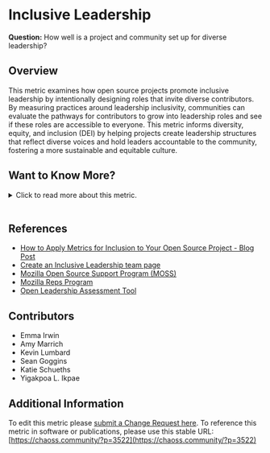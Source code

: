 # Inclusive Leadership

**Question:** How well is a project and community set up for diverse leadership?

## Overview
This metric examines how open source projects promote inclusive leadership by intentionally designing roles that invite diverse contributors. By measuring practices around leadership inclusivity, communities can evaluate the pathways for contributors to grow into leadership roles and see if these roles are accessible to everyone. This metric informs diversity, equity, and inclusion (DEI) by helping projects create leadership structures that reflect diverse voices and hold leaders accountable to the community, fostering a more sustainable and equitable culture.

## Want to Know More?

<span markdown="1"><details>
<summary>Click to read more about this metric.</summary>

### Data Collection Strategies
Project leaders can seek to understand how the project supports inclusive leadership by asking some self-relfective questions that can include:

_Review & Renewal_

* Are all leadership roles limited by time and require term renewal?
* Do the term renewals include opportunities for review and feedback from communities involved?
* On what criteria are new leaders considered? 
* Is there a graceful way to move people out of leadership roles and into emeritus or advisory roles? If there are, can we outline some? Lisiting out some of them would help. 

_Distribution of Leaders_

* Are leaders limited in the number of leadership roles one person can hold?
* Are new leadership opportunities and pathways decided and consulted on by the community involved in that area?
* Are the criteria for the role requirements validated by the community involved?
* Does the project create clear definitions for roles?
* Does the project publicly document their definitions for roles?
* Is leadership responsibility held by groups and not individuals, where possible?

_Accountability_

* Do the project’s leaders agree to a standard by which they can be held accountable?
* Do the staff & community know and understand how they can hold leaders accountable?
* Are leaders aware that they represent the organization/project in their actions?
* Are leaders following and continually evolving a shared framework for decision making?
* Does the leadership openly communicate periods of inactivity or unavailability with the project and community?

_Diverse Participation_

* Do the project leaders strive to include diverse voices and groups whenever possible? Can the community members also have a say in this inclusion of diverse voices and groups whenever possible? 
* Does the project enforce the Code of Conduct consistently and strictly?
* Do the leadership pathway explicitly consider inclusion dimensions (e.g., time zone, language, bandwidth, and cultural norms)?

_Roles & Consistency_

* Are the leadership roles valued similarly across the project (e.g., recognition, access to resources, and opportunities)?
* Do all leaders have clarity in their roles and expectations?
* Do all leaders have a shared foundational knowledge base & skills (e.g., Community Participation Guidelines).
* Does project leadership follow a shared framework for decision making?
* Are project roles clearly defined?
* Are the related tools consistent and coherent, where possible?

_Equal Value_

* Does the project value and recognize different types of experts equally (e.g., technical and non-technical)?

_Acknowledgement of Limitations_

* Have project leaders identified technical, financial, or other limitations out of their control that may have an adverse impact on inclusivity?
* Has leadership clearly and explicitly acknowledged these limitations publicly?
* Are leaders open to discussing and implementing suggestions that reduce the impact of these limitations?

### Filters
This metric can be filtered by type of open source leadership (e.g., influential community roles):

* Individuals serving as project maintainers (sometimes referred to as owners)
* Individuals with repository merge access
* Individuals who are organization members for the repository
* Individuals who have defined community roles (community representatives, community speakers)
* Individuals listed in project documents as contacts for issues with builds, documentation, or other community concerns
* Individuals serving as community event organizers 
* Individuals serving as community mentors for available mentorship programs

### Visualizations
None specified.

</details></span><br>

## References
- [How to Apply Metrics for Inclusion to Your Open Source Project - Blog Post](https://medium.com/@sunnydeveloper/how-to-apply-metrics-for-inclusion-to-your-open-source-project-71b4e31a7b0c)
- [Create an Inclusive Leadership team page](https://github.com/mozilla/diversity/blob/master/leadership/inclusive-leadership-template.md)
- [Mozilla Open Source Support Program (MOSS)](https://www.mozilla.org/en-US/moss/)
- [Mozilla Reps Program](https://blog.mozilla.org/mozillareps/2018/10/10/community-coordinator-role/)
- [Open Leadership Assessment Tool](https://github.com/open-organization/open-leadership-assessment/blob/main/open-leadership-self-survey.md)

## Contributors
- Emma Irwin
- Amy Marrich
- Kevin Lumbard
- Sean Goggins
- Katie Schueths
- Yigakpoa L. Ikpae

## Additional Information
To edit this metric please [submit a Change Request here](https://github.com/chaoss/wg-dei/blob/main/focus-areas/leadership/inclusive-leadership.md).
To reference this metric in software or publications, please use this stable URL: [https://chaoss.community/?p=3522](https://chaoss.community/?p=3522)

<!-- # For groupings in the knowledge base
Context tags: Governance, Leadership, Diversity & Inclusion
Keyword tags: Inclusive Leadership, Diverse Leadership, Open Source Governance, Community Accountability
-->
